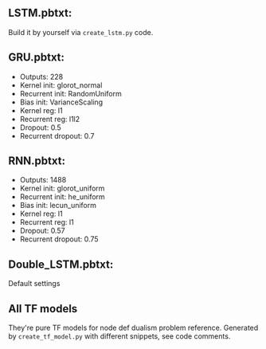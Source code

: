## LSTM.pbtxt:
Build it by yourself via `create_lstm.py` code.
## GRU.pbtxt:
* Outputs: 228
* Kernel init: glorot_normal
* Recurrent init: RandomUniform
* Bias init: VarianceScaling
* Kernel reg: l1
* Recurrent reg: l1l2
* Dropout: 0.5
* Recurrent dropout: 0.7
## RNN.pbtxt:
* Outputs: 1488
* Kernel init: glorot_uniform
* Recurrent init: he_uniform
* Bias init: lecun_uniform
* Kernel reg: l1
* Recurrent reg: l1
* Dropout: 0.57
* Recurrent dropout: 0.75
## Double_LSTM.pbtxt:
Default settings
## All TF models
They're pure TF models for node def dualism problem reference. Generated by `create_tf_model.py` with different snippets, see code comments.
